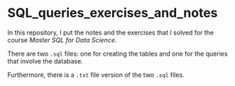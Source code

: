 # SQL_queries_exercises_and_notes
In this repository, I put the notes and the exercises that I solved for the course *Master SQL for Data Science*.

There are two `.sql` files: one for creating the tables and one for the queries that involve the database.

Furthermore, there is a `.txt` file version of the two `.sql` files.



